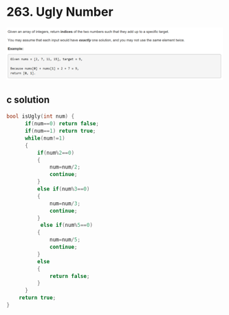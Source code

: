 # 263. Ugly Number
<img src="https://github.com/vampire1996/-leetcode/blob/master/Problems/1-100/1.TwoSum/problem.png "/>

## c solution
```c
bool isUgly(int num) {
      if(num==0) return false;
      if(num==1) return true;
      while(num!=1)
      {
          if(num%2==0)
          {
              num=num/2;
              continue;
          }
          else if(num%3==0)
          {
              num=num/3;  
              continue;
          }
           else if(num%5==0)
          {
              num=num/5;  
              continue;
          }
          else
          {
              return false;
          }
      }
    return true;
}
```
